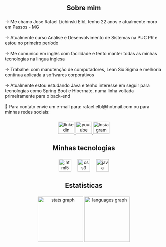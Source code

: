 <h2 align="center">Sobre mim</h2>

###

<p align="left">→ Me chamo Jose Rafael Lichinski Elbl, tenho 22 anos e atualmente moro em Passos - MG<br><br>→ Atualmente curso Análise e Desenvolvimento de Sistemas na PUC PR e estou no primeiro período<br><br>→ Me comunico em inglês com facilidade e tento manter todas as minhas tecnologias na lingua inglesa<br><br>→ Trabalhei com manutenção de computadores, Lean Six Sigma e melhoria contínua aplicada a softwares corporativos<br><br>→ Atualmente estou estudando Java e tenho interesse em seguir para tecnologias como Spring Boot e Hibernate, numa linha voltada primeiramente para o back-end<br><br>📩 Para contato envie um e-mail para: rafael.elbl@hotmail.com ou para minhas redes sociais:</p>

###

<div align="center">
  <a href="https://www.linkedin.com/in/jos%C3%A9-rafael-lichinski-elbl-150375289/" target="_blank">
    <img src="https://raw.githubusercontent.com/maurodesouza/profile-readme-generator/master/src/assets/icons/social/linkedin/default.svg" width="52" height="40" alt="linkedin logo"  />
  </a>
  <a href="https://www.youtube.com/@feydev" target="_blank">
    <img src="https://raw.githubusercontent.com/maurodesouza/profile-readme-generator/master/src/assets/icons/social/youtube/default.svg" width="52" height="40" alt="youtube logo"  />
  </a>
  <a href="https://www.instagram.com/elbl_rafael/" target="_blank">
    <img src="https://raw.githubusercontent.com/maurodesouza/profile-readme-generator/master/src/assets/icons/social/instagram/default.svg" width="52" height="40" alt="instagram logo"  />
  </a>
</div>

###

<h2 align="center">Minhas tecnologias</h2>

###

<div align="center">
  <img src="https://cdn.jsdelivr.net/gh/devicons/devicon/icons/html5/html5-plain.svg" height="40" alt="html5 logo"  />
  <img width="12" />
  <img src="https://cdn.jsdelivr.net/gh/devicons/devicon/icons/css3/css3-plain.svg" height="40" alt="css3 logo"  />
  <img width="12" />
  <img src="https://cdn.jsdelivr.net/gh/devicons/devicon/icons/java/java-original-wordmark.svg" height="40" alt="java logo"  />
</div>

###

<h2 align="center">Estatísticas</h2>

###

<div align="center">
  <img src="https://github-readme-stats.vercel.app/api?username=rafael-elbl19&hide_title=false&hide_rank=false&show_icons=true&include_all_commits=true&count_private=true&disable_animations=false&theme=default&locale=en&hide_border=false&order=1" height="145" alt="stats graph"  />
  <img src="https://github-readme-stats.vercel.app/api/top-langs?username=rafael-elbl19&locale=en&hide_title=false&layout=compact&card_width=320&langs_count=5&theme=default&hide_border=false&order=2" height="145" alt="languages graph"  />
</div>

###

